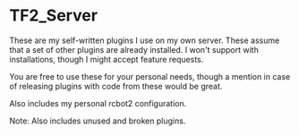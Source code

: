 # TF2_Server

These are my self-written plugins I use on my own server. These assume that a set of other plugins are already installed. I won't support with installations, though I might accept feature requests.

You are free to use these for your personal needs, though a mention in case of releasing plugins with code from these would be great.

Also includes my personal rcbot2 configuration.

Note: Also includes unused and broken plugins.
